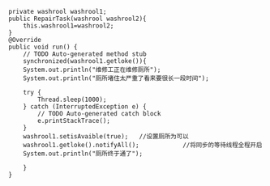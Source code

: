 
	private washrool washrool1;
	public RepairTask(washrool washrool2){
		this.washrool1=washrool2;
	}
	@Override
	public void run() {
		// TODO Auto-generated method stub
		synchronized(washrool1.getloke()){
		System.out.println("维修工正在维修厕所");
		System.out.println("厕所堵住太严重了看来要很长一段时间");
		
		try {
			Thread.sleep(1000);
		} catch (InterruptedException e) {
			// TODO Auto-generated catch block
			e.printStackTrace();
		}
		washrool1.setisAvaible(true);	//设置厕所为可以
		washrool1.getloke().notifyAll();			//将同步的等待线程全程开启
		System.out.println("厕所终于通了");
			
		}
	}
